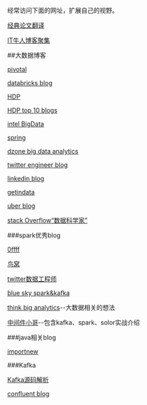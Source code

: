 经常访问下面的网址，扩展自己的视野。



[经典论文翻译](http://duanple.blog.163.com)

[IT牛人博客聚集](http://www.udpwork.com)


##大数据博客

[pivotal](https://blog.pivotal.io/)

[databricks blog](https://databricks.com/blog)

[HDP](http://hortonworks.com/blog/)

[HDP top 10 blogs](http://zh.hortonworks.com/blog/top-ten-blogs-from-2015/)

[intel BigData](https://software.intel.com/en-us/bigdata/apache-big-data-stack)

[spring](http://spring.io/blog)

[dzone big data analytics](https://dzone.com/big-data-analytics-tutorials-tools-news)

[twitter engineer blog](https://blog.twitter.com/engineering)

[linkedin blog](https://engineering.linkedin.com/blog)

[getindata](http://getindata.com/category/blog/post/)

[uber blog](https://eng.uber.com/)

[stack Overflow“数据科学家”](http://varianceexplained.org/r/polarizing-technologies/)

###spark优秀blog

[0ffff](http://0x0fff.com)

[鸟窝](http://colobu.com)

[twitter数据工程师](https://medium.com/@rchang)

[blue sky spark&kafka](http://hadoop1989.com)

[think big analytics](https://thinkbiganalytics.com/the-importance-of-business-participation-in-a-data-lake-program/)--大数据相关的想法

[中间件小哥](https://yq.aliyun.com/articles/2779?spm=5176.8091938.0.0.0fFBUY)--包含kafka、spark、solor实战介绍

###java相关blog

[importnew](http://www.importnew.com)

###Kafka

[Kafka源码解析](http://zqhxuyuan.github.io/)

[confluent blog](http://www.confluent.io/blog)
